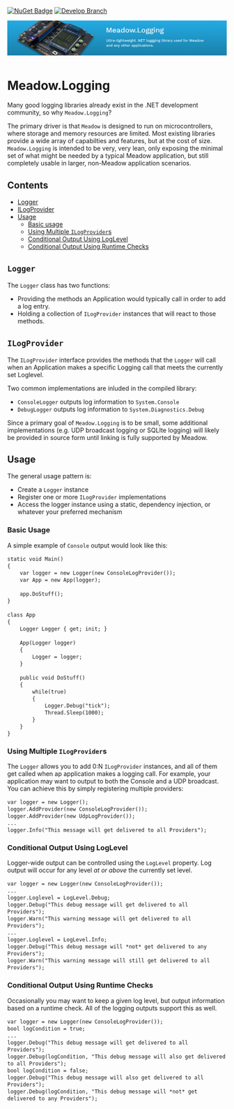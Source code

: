 [![NuGet Badge](https://buildstats.info/nuget/Meadow.Logging)](https://www.nuget.org/packages/Meadow.Logging)
[![Develop Branch](https://github.com/WildernessLabs/Meadow.Logging/actions/workflows/ci-develop-push.yml/badge.svg)](https://github.com/WildernessLabs/Meadow.Logging/actions/workflows/ci-develop-push.yml)

<img src="Design/meadow.logging.jpg" alt="iot, dotnet, meadow, meadow-logging" style="margin-bottom:10px" />

# Meadow.Logging

Many good logging libraries already exist in the .NET development community, so why `Meadow.Logging`?  

The primary driver is that `Meadow` is designed to run on microcontrollers, where storage and memory resources are limited.  Most existing libraries provide a wide array of capabilties and features, but at the cost of size.  `Meadow.Logging` is intended to be very, very lean, only exposing the minimal set of what might be needed by a typical Meadow application, but still completely usable in larger, non-Meadow application scenarios.

## Contents
* [Logger](#logger)
* [ILogProvider](#ilogprovider)
* [Usage](#usage)
  * [Basic usage](#basic-usage)
  * [Using Multiple `ILogProvider`s](#using-multiple-ilogproviders)
  * [Conditional Output Using LogLevel](#conditional-output-using-loglevel)
  * [Conditional Output Using Runtime Checks](#conditional-output-using-runtime-checks)

## `Logger`

The `Logger` class has two functions:

- Providing the methods an Application would typically call in order to add a log entry.
- Holding a collection of `ILogProvider` instances that will react to those methods.

## `ILogProvider`

The `ILogProvider` interface provides the methods that the `Logger` will call when an Application makes a specific Logging call that meets the currently set Loglevel.

Two common implementations are inluded in the compiled library:

- `ConsoleLogger` outputs log information to `System.Console`
- `DebugLogger` outputs log information to `System.Diagnostics.Debug`

Since a primary goal of `Meadow.Logging` is to be small, some additional implementations (e.g. UDP broadcast logging or SQLIte logging) will likely be provided in source form until linking is fully supported by Meadow.

## Usage

The general usage pattern is:

- Create a `Logger` instance
- Register one or more `ILogProvider` implementations
- Access the logger instance using a static, dependency injection, or whatever your preferred mechanism

### Basic Usage

A simple example of `Console` output would look like this:

```
static void Main()
{
    var logger = new Logger(new ConsoleLogProvider());
    var App = new App(logger);

    app.DoStuff();
}

class App
{
    Logger Logger { get; init; }

    App(Logger logger)
    {
        Logger = logger;
    }

    public void DoStuff()
    {
        while(true)
        {
            Logger.Debug("tick");
            Thread.Sleep(1000);
        }
    }
}

```

### Using Multiple `ILogProvider`s

The `Logger` allows you to add 0:N `ILogProvider` instances, and all of them get called when ap application makes a logging call.  For example, your application may want to output to both the Console and a UDP broadcast.  You can achieve this by simply registering multiple providers:

```
var logger = new Logger();
logger.AddProvider(new ConsoleLogProvider());
logger.AddProvider(new UdpLogProvider());
...
logger.Info("This message will get delivered to all Providers");
```

### Conditional Output Using LogLevel

Logger-wide output can be controlled using the `LogLevel` property.  Log output will occur for any level *at or above* the currently set level.

```
var logger = new Logger(new ConsoleLogProvider());
...
logger.Loglevel = LogLevel.Debug;
logger.Debug("This debug message will get delivered to all Providers");
logger.Warn("This warning message will get delivered to all Providers");
...
logger.Loglevel = LogLevel.Info;
logger.Debug("This debug message will *not* get delivered to any Providers");
logger.Warn("This warning message will still get delivered to all Providers");
```

### Conditional Output Using Runtime Checks 

Occasionally you may want to keep a given log level, but output information based on a runtime check.  All of the logging outputs support this as well.

```
var logger = new Logger(new ConsoleLogProvider());
bool logCondition = true;
...
logger.Debug("This debug message will get delivered to all Providers");
logger.Debug(logCondition, "This debug message will also get delivered to all Providers");
bool logCondition = false;
logger.Debug("This debug message will also get delivered to all Providers");
logger.Debug(logCondition, "This debug message will *not* get delivered to any Providers");
```
